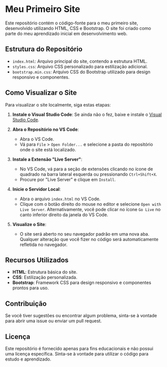 # Meu Primeiro Site

Este repositório contém o código-fonte para o meu primeiro site, desenvolvido utilizando HTML, CSS e Bootstrap. O site foi criado como parte do meu aprendizado inicial em desenvolvimento web.

## Estrutura do Repositório

- `index.html`: Arquivo principal do site, contendo a estrutura HTML.
- `styles.css`: Arquivo CSS personalizado para estilização adicional.
- `bootstrap.min.css`: Arquivo CSS do Bootstrap utilizado para design responsivo e componentes.

## Como Visualizar o Site

Para visualizar o site localmente, siga estas etapas:

1. **Instale o Visual Studio Code**: Se ainda não o fez, baixe e instale o [Visual Studio Code](https://code.visualstudio.com/).

2. **Abra o Repositório no VS Code**:
   - Abra o VS Code.
   - Vá para `File` > `Open Folder...` e selecione a pasta do repositório onde o site está localizado.

3. **Instale a Extensão "Live Server"**:
   - No VS Code, vá para a seção de extensões clicando no ícone de quadrado na barra lateral esquerda ou pressionando `Ctrl+Shift+X`.
   - Procure por "Live Server" e clique em `Install`.

4. **Inicie o Servidor Local**:
   - Abra o arquivo `index.html` no VS Code.
   - Clique com o botão direito do mouse no editor e selecione `Open with Live Server`. Alternativamente, você pode clicar no ícone `Go Live` no canto inferior direito da janela do VS Code.

5. **Visualize o Site**:
   - O site será aberto no seu navegador padrão em uma nova aba. Qualquer alteração que você fizer no código será automaticamente refletida no navegador.

## Recursos Utilizados

- **HTML**: Estrutura básica do site.
- **CSS**: Estilização personalizada.
- **Bootstrap**: Framework CSS para design responsivo e componentes prontos para uso.

## Contribuição

Se você tiver sugestões ou encontrar algum problema, sinta-se à vontade para abrir uma issue ou enviar um pull request.

## Licença

Este repositório é fornecido apenas para fins educacionais e não possui uma licença específica. Sinta-se à vontade para utilizar o código para estudo e aprendizado.

